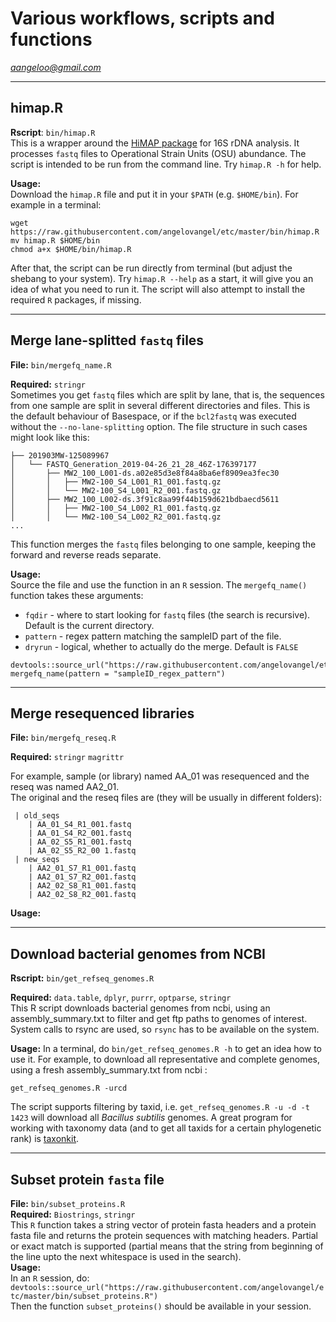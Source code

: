 # Various workflows, scripts and functions

*aangeloo@gmail.com*

***

## himap.R

**Rscript**: `bin/himap.R`   
This is a wrapper around the [HiMAP package](https://www.biorxiv.org/content/10.1101/565572v1) for 16S rDNA analysis. It processes `fastq` files to Operational Strain Units (OSU) abundance. The script is intended to be run from the command line. Try `himap.R -h` for help.   

**Usage:**   
Download the `himap.R` file and put it in your `$PATH` (e.g. `$HOME/bin`). For example in a terminal:   

```{r}
wget https://raw.githubusercontent.com/angelovangel/etc/master/bin/himap.R
mv himap.R $HOME/bin
chmod a+x $HOME/bin/himap.R
```

After that, the script can be run directly from terminal (but adjust the shebang to your system). Try `himap.R --help` as a start, it will give you an idea of what you need to run it. The script will also attempt to install the required `R` packages, if missing.

***

## Merge lane-splitted `fastq` files

**File:** `bin/mergefq_name.R`   

**Required:** `stringr`   
Sometimes you get `fastq` files which are split by lane, that is, the sequences from one sample are split in several different directories and files. This is the default behaviour of Basespace, or if the `bcl2fastq` was executed without the `--no-lane-splitting` option. The file structure in such cases might look like this:

```
├── 201903MW-125089967
│   └── FASTQ_Generation_2019-04-26_21_28_46Z-176397177
│       ├── MW2_100_L001-ds.a02e85d3e8f84a8ba6ef8909ea3fec30
│       │   ├── MW2-100_S4_L001_R1_001.fastq.gz
│       │   └── MW2-100_S4_L001_R2_001.fastq.gz
│       ├── MW2_100_L002-ds.3f91c8aa99f44b159d621bdbaecd5611
│       │   ├── MW2-100_S4_L002_R1_001.fastq.gz
│       │   └── MW2-100_S4_L002_R2_001.fastq.gz
...
```

This function merges the `fastq` files belonging to one sample, keeping the forward and reverse reads separate.

**Usage:**   
Source the file and use the function in an `R` session. The `mergefq_name()` function takes these arguments:   

- `fqdir` - where to start looking for `fastq` files (the search is recursive). Default is the current directory.     
- `pattern` - regex pattern matching the sampleID part of the file.    
- `dryrun` - logical, whether to actually do the merge. Default is `FALSE`      

```{r}
devtools::source_url("https://raw.githubusercontent.com/angelovangel/etc/master/bin/mergefq_name.R") 
mergefq_name(pattern = "sampleID_regex_pattern")
```

***

## Merge resequenced libraries

**File:** `bin/mergefq_reseq.R`       

**Required:**  `stringr` `magrittr`   

For example, sample (or library) named AA_01 was resequenced and the reseq was named AA2_01.   
The original and the reseq files are (they will be usually in different folders):   

```
 | old_seqs
    | AA_01_S4_R1_001.fastq
    | AA_01_S4_R2_001.fastq
    | AA_02_S5_R1_001.fastq
    | AA_02_S5_R2_00 1.fastq
 | new_seqs
    | AA2_01_S7_R1_001.fastq
    | AA2_01_S7_R2_001.fastq
    | AA2_02_S8_R1_001.fastq
    | AA2_02_S8_R2_001.fastq
```

**Usage:**   

***

## Download bacterial genomes from NCBI

**Rscript:** `bin/get_refseq_genomes.R`   

**Required:** `data.table`, `dplyr`, `purrr`, `optparse`, `stringr`   
This R script downloads bacterial genomes from ncbi, using an assembly_summary.txt to filter and get ftp paths to genomes of interest. System calls to rsync are used, so `rsync` has to be available on the system.   

**Usage:**
In a terminal, do `bin/get_refseq_genomes.R -h` to get an idea how to use it. For example, to download all representative and complete genomes, using a fresh assembly_summary.txt from ncbi : 

```
get_refseq_genomes.R -urcd
```

The script supports filtering by taxid, i.e. `get_refseq_genomes.R -u -d -t 1423` will download all *Bacillus subtilis* genomes. A great program for working with taxonomy data (and to get all taxids for a certain phylogenetic rank) is [taxonkit](https://github.com/shenwei356/taxonkit).


***


## Subset protein `fasta` file

**File:** `bin/subset_proteins.R`   
**Required:** `Biostrings`, `stringr`   
This `R` function takes a string vector of protein fasta headers and a protein fasta file and returns the protein sequences with matching headers. Partial or exact match is supported (partial means that the string from beginning of the line upto the next whitespace is used in the search).   
**Usage:**   
In an `R` session, do:
`devtools::source_url("https://raw.githubusercontent.com/angelovangel/etc/master/bin/subset_proteins.R")`   
Then the function `subset_proteins()` should be available in your session.
